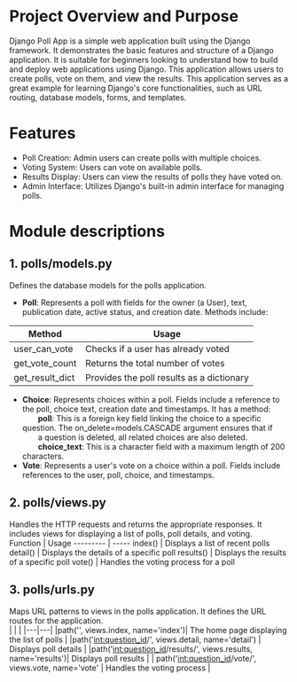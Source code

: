 # Project Overview and Purpose
Django Poll App is a simple web application built using the Django framework. It demonstrates the basic features and structure of a Django application. It is suitable for beginners looking to understand how to build and deploy web applications using Django. This application allows users to create polls, vote on them, and view the results. This application serves as a great example for learning Django's core functionalities, such as URL routing, database models, forms, and templates.
# Features
- Poll Creation: Admin users can create polls with multiple choices.
- Voting System: Users can vote on available polls.
- Results Display: Users can view the results of polls they have voted on.
- Admin Interface: Utilizes Django's built-in admin interface for managing polls.
# Module descriptions

## 1. polls/models.py
Defines the database models for the polls application.
- **Poll**: Represents a poll with fields for the owner (a User), text, publication date, active status, and creation date. Methods include: <br>

Method  | Usage
------- | -----
user_can_vote  | Checks if a user has already voted
get_vote_count  | Returns the total number of votes
get_result_dict  | Provides the poll results as a dictionary

- **Choice**: Represents choices within a poll. Fields include a reference to the poll, choice text, creation date and timestamps. It has a method:<br>
  **poll**: This is a foreign key field linking the choice to a specific question. The on_delete=models.CASCADE argument ensures that if     a question is deleted, all related choices are also deleted.<br>
  **choice_text**: This is a character field with a maximum length of 200 characters.
  <br>
- **Vote**: Represents a user's vote on a choice within a poll. Fields include references to the user, poll, choice, and timestamps.

## 2. polls/views.py
Handles the HTTP requests and returns the appropriate responses. It includes views for displaying a list of polls, poll details, and voting.<br>
Function  | Usage
--------- | -----
index()  | Displays a list of recent polls
detail()  | Displays the details of a specific poll
results()  | Displays the results of a specific poll
vote()  | Handles the voting process for a poll

## 3. polls/urls.py
Maps URL patterns to views in the polls application. It defines the URL routes for the application.<br>
|   |   |
|---|---|
|path('', views.index, name='index')| The home page displaying the list of polls |
|path('<int:question_id>/', views.detail, name='detail') | Displays poll details |
|path('<int:question_id>/results/', views.results, name='results')| Displays poll results |
| path('<int:question_id>/vote/', views.vote, name='vote' | Handles the voting process |
